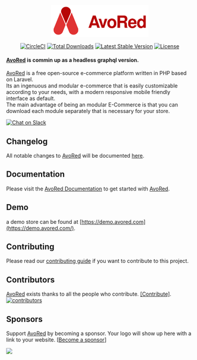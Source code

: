 <p align="center">
    <a href="https://www.avored.com/" target="_blank"><img src="https://github.com/avored/framework/raw/dev/logo.svg?sanitize=true" height="86" alt="AvoRed"></a>
</p>

<p align="center">
    <a href="https://circleci.com/gh/avored/framework/tree/master" target="_blank"><img src="https://circleci.com/gh/avored/framework/tree/master.svg?style=shield" alt="CircleCI"></a>
    <a href="https://packagist.org/packages/avored/framework" target="_blank"><img src="https://poser.pugx.org/avored/framework/downloads" alt="Total Downloads"></a>
    <a href="https://packagist.org/packages/avored/framework" target="_blank"><img src="https://poser.pugx.org/avored/framework/v/stable" alt="Latest Stable Version"></a>
    <a href="https://packagist.org/packages/avored/framework" target="_blank"><img src="https://poser.pugx.org/avored/framework/license" alt="License"></a>
</p> 

#### [AvoRed](https://www.avored.com/) is commin up as a headless graphql version.

[AvoRed](https://www.avored.com/) is a free open-source e-commerce platform written in PHP based on Laravel.    
Its an ingenuous and modular e-commerce that is easily customizable according to your needs, with a modern responsive mobile friendly interface as default.    
The main advantage of being an modular E-Commerce is that you can download each module separately that is necessary for your store.

[![Chat on Slack](https://img.shields.io/badge/join--slack-avored--ecommerce-c62828.svg?longCache=true&style=for-the-badge&logo=slack&color=#c62828)](https://join.slack.com/t/avored/shared_invite/zt-5osaf044-nuTeldrwVsa~xI0XyVlZjQ)

## Changelog

All notable changes to [AvoRed](https://www.avored.com/) will be documented [here](CHANGELOG.md).

## Documentation

Please visit the [AvoRed Documentation](https://www.avored.com/docs) to get started with [AvoRed](https://www.avored.com/).

## Demo 

a demo store can be found at [https://demo.avored.com](https://demo.avored.com/).

## Contributing

Please read our [contributing guide](.github/CONTRIBUTING.md) if you want to contribute to this project.

## Contributors

[AvoRed](https://www.avored.com/) exists thanks to all the people who contribute. [[Contribute]](CONTRIBUTING.md).
<a href="https://github.com/avored/laravel-ecommerce/graphs/contributors"><img src="https://opencollective.com/laravel-ecommerce/contributors.svg?width=890" title="contributors" alt="contributors" /></a>

## Sponsors

Support [AvoRed](https://www.avored.com/) by becoming a sponsor. Your logo will show up here with a link to your website. [[Become a sponsor](https://opencollective.com/laravel-ecommerce#sponsor)]

<a href="https://opencollective.com/laravel-ecommerce/sponsor/0/website" target="_blank"><img src="https://opencollective.com/laravel-ecommerce/sponsor/0/avatar.svg"></a>
